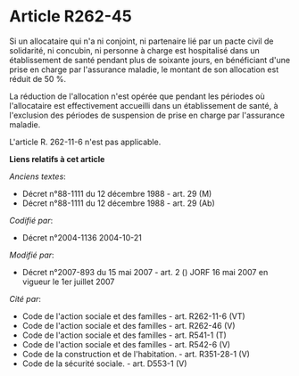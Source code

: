 # Article R262-45

Si un allocataire qui n'a ni conjoint, ni partenaire lié par un pacte civil de solidarité, ni concubin, ni personne à charge
est hospitalisé dans un établissement de santé pendant plus de soixante jours, en bénéficiant d'une prise en charge par
l'assurance maladie, le montant de son allocation est réduit de 50 %. 

La réduction de l'allocation n'est opérée que pendant les périodes où l'allocataire est effectivement accueilli dans un
établissement de santé, à l'exclusion des périodes de suspension de prise en charge par l'assurance maladie.

L'article R. 262-11-6 n'est pas applicable.

**Liens relatifs à cet article**

_Anciens textes_:

  - Décret n°88-1111 du 12 décembre 1988 - art. 29 (M)
  - Décret n°88-1111 du 12 décembre 1988 - art. 29 (Ab)

_Codifié par_:

  - Décret n°2004-1136 2004-10-21

_Modifié par_:

  - Décret n°2007-893 du 15 mai 2007 - art. 2 () JORF 16 mai 2007 en vigueur le 1er juillet 2007

_Cité par_:

  - Code de l'action sociale et des familles - art. R262-11-6 (VT)
  - Code de l'action sociale et des familles - art. R262-46 (V)
  - Code de l'action sociale et des familles - art. R541-1 (T)
  - Code de l'action sociale et des familles - art. R542-6 (V)
  - Code de la construction et de l'habitation. - art. R351-28-1 (V)
  - Code de la sécurité sociale. - art. D553-1 (V)
